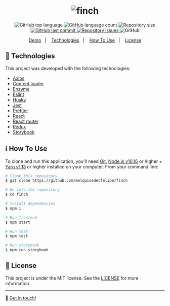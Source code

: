 <h1 align="center">
    <img alt="finch" src="https://res.cloudinary.com/dtifsqadc/image/upload/v1570841420/code_2x_p0tgot.png" />
    <br>
</h1>

<p align="center">
  <img alt="GitHub top language" src="https://img.shields.io/github/languages/top/melquisedecfelipe/finch.svg">

  <img alt="GitHub language count" src="https://img.shields.io/github/languages/count/melquisedecfelipe/finch.svg">

  <img alt="Repository size" src="https://img.shields.io/github/repo-size/melquisedecfelipe/finch.svg">

  <a href="https://github.com/melquisedecfelipe/finch/commits/master">
    <img alt="GitHub last commit" src="https://img.shields.io/github/last-commit/melquisedecfelipe/finch.svg">
  </a>

  <a href="https://github.com/melquisedecfelipe/finch/issues">
    <img alt="Repository issues" src="https://img.shields.io/github/issues/melquisedecfelipe/finch.svg">
  </a>

  <img alt="GitHub" src="https://img.shields.io/github/license/melquisedecfelipe/finch.svg">
</p>

<p align="center">
  <a href="https://mf-finch.netlify.com">Demo</a>&nbsp;&nbsp;&nbsp;|&nbsp;&nbsp;&nbsp;
  <a href="#rocket-technologies">Technologies</a>&nbsp;&nbsp;&nbsp;|&nbsp;&nbsp;&nbsp;
  <a href="#information_source-how-to-use">How To Use</a>&nbsp;&nbsp;&nbsp;|&nbsp;&nbsp;&nbsp;
  <a href="#memo-license">License</a>
</p>

## :rocket: Technologies

This project was developed with the following technologies:

- [Axios](https://github.com/axios/axios)
- [Content loader](https://www.npmjs.com/package/react-content-loader)
- [Enzyme](https://airbnb.io/enzyme/)
- [Eslint](https://eslint.org/)
- [Husky](https://github.com/typicode/husky)
- [Jest](https://jestjs.io/)
- [Prettier](https://prettier.io/)
- [React](https://reactjs.org/)
- [React router](https://reacttraining.com/react-router/)
- [Redux](https://redux.js.org/)
- [Storybook](https://storybook.js.org/)

## :information_source: How To Use

To clone and run this application, you'll need [Git](https://git-scm.com), [Node.js v10.16](https://nodejs.org/) or higher + [Yarn v1.13](https://yarnpkg.com/) or higher installed on your computer. From your command line:

```bash
# Clone this repository
$ git clone https://github.com/melquisedecfelipe/finch

# Go into the repository
$ cd finch

# Install dependencies
$ npm i

# Run frontend
$ npm start

# Run test
$ npm test

# Run storybook
$ npm run storybook
```

## :memo: License

This project is under the MIT license. See the [LICENSE](https://github.com/melquisedecfelipe/finch/blob/master/LICENSE) for more information.

---

:wave: [Get in touch!](https://www.linkedin.com/in/melquisedecfelipe/)
